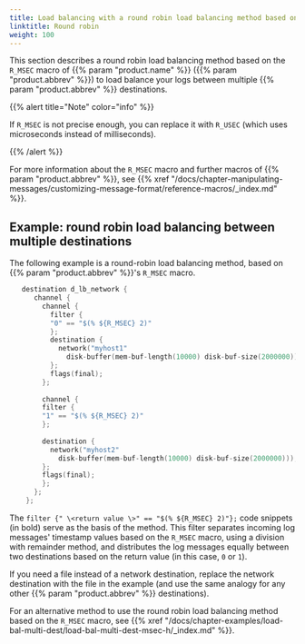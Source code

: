 ```yaml
---
title: Load balancing with a round robin load balancing method based on the R_MSEC macro of syslog-ng OSE
linktitle: Round robin
weight: 100
---
```

<!-- DISCLAIMER: This file is based on the syslog-ng Open Source Edition documentation https://github.com/balabit/syslog-ng-ose-guides/commit/2f4a52ee61d1ea9ad27cb4f3168b95408fddfdf2 and is used under the terms of The syslog-ng Open Source Edition Documentation License. The file has been modified by Axoflow. -->

This section describes a round robin load balancing method based on the `R_MSEC` macro of {{% param "product.name" %}} ({{% param "product.abbrev" %}}) to load balance your logs between multiple {{% param "product.abbrev" %}} destinations.

{{% alert title="Note" color="info" %}}

If `R_MSEC` is not precise enough, you can replace it with `R_USEC` (which uses microseconds instead of milliseconds).

{{% /alert %}}

For more information about the `R_MSEC` macro and further macros of {{% param "product.abbrev" %}}, see {{% xref "/docs/chapter-manipulating-messages/customizing-message-format/reference-macros/_index.md" %}}.


## Example: round robin load balancing between multiple destinations

The following example is a round-robin load balancing method, based on {{% param "product.abbrev" %}}'s `R_MSEC` macro.

```c
   destination d_lb_network { 
      channel { 
        channel { 
          filter { 
          "0" == "$(% ${R_MSEC} 2)" 
          }; 
          destination { 
            network("myhost1" 
              disk-buffer(mem-buf-length(10000) disk-buf-size(2000000))); 
          }; 
          flags(final); 
        }; 
     
        channel { 
        filter { 
        "1" == "$(% ${R_MSEC} 2)" 
        }; 
    
        destination { 
          network("myhost2" 
            disk-buffer(mem-buf-length(10000) disk-buf-size(2000000))); 
        }; 
        flags(final); 
        }; 
      }; 
    }; 
```

The `filter {" \<return value \>" == "$(% ${R_MSEC} 2)"};` code snippets (in bold) serve as the basis of the method. This filter separates incoming log messages' timestamp values based on the `R_MSEC` macro, using a division with remainder method, and distributes the log messages equally between two destinations based on the return value (in this case, `0` or `1`).


If you need a file instead of a network destination, replace the network destination with the file in the example (and use the same analogy for any other {{% param "product.abbrev" %}} destinations).

For an alternative method to use the round robin load balancing method based on the `R_MSEC` macro, see {{% xref "/docs/chapter-examples/load-bal-multi-dest/load-bal-multi-dest-msec-h/_index.md" %}}.
